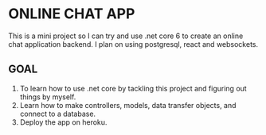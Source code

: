 # ONLINE CHAT APP
This is a mini project so I can try and use .net core 6 to create an online chat application backend. I plan on using postgresql, react and websockets.

## GOAL
1. To learn how to use .net core by tackling this project and figuring out things by myself.
2. Learn how to make controllers, models, data transfer objects, and connect to a database.
3. Deploy the app on heroku. 